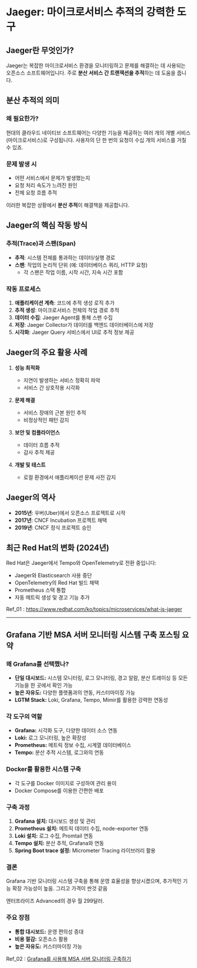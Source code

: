 # Jaeger: 마이크로서비스 추적의 강력한 도구 

## Jaeger란 무엇인가?

Jaeger는 복잡한 마이크로서비스 환경을 모니터링하고 문제를 해결하는 데 사용되는 오픈소스 소프트웨어입니다. 주로 **분산 서비스 간 트랜잭션을 추적**하는 데 도움을 줍니다.

## 분산 추적의 의미

### 왜 필요한가?

현대의 클라우드 네이티브 소프트웨어는 다양한 기능을 제공하는 여러 개의 개별 서비스(마이크로서비스)로 구성됩니다. 사용자의 단 한 번의 요청이 수십 개의 서비스를 거칠 수 있죠.

### 문제 발생 시

- 어떤 서비스에서 문제가 발생했는지
- 요청 처리 속도가 느려진 원인
- 전체 요청 흐름 추적

이러한 복잡한 상황에서 **분산 추적**이 해결책을 제공합니다.

## Jaeger의 핵심 작동 방식

### 추적(Trace)과 스팬(Span)

- **추적**: 시스템 전체를 통과하는 데이터/실행 경로
- **스팬**: 작업의 논리적 단위 (예: 데이터베이스 쿼리, HTTP 요청)
  - 각 스팬은 작업 이름, 시작 시간, 지속 시간 포함

### 작동 프로세스

1. **애플리케이션 계측**: 코드에 추적 생성 로직 추가
2. **추적 생성**: 마이크로서비스 전체의 작업 경로 추적
3. **데이터 수집**: Jaeger Agent를 통해 스팬 수집
4. **저장**: Jaeger Collector가 데이터를 백엔드 데이터베이스에 저장
5. **시각화**: Jaeger Query 서비스에서 UI로 추적 정보 제공

## Jaeger의 주요 활용 사례

1. **성능 최적화**
   - 지연이 발생하는 서비스 정확히 파악
   - 서비스 간 상호작용 시각화

2. **문제 해결**
   - 서비스 장애의 근본 원인 추적
   - 비정상적인 패턴 감지

3. **보안 및 컴플라이언스**
   - 데이터 흐름 추적
   - 감사 추적 제공

4. **개발 및 테스트**
   - 로컬 환경에서 애플리케이션 문제 사전 감지

## Jaeger의 역사

- **2015년**: 우버(Uber)에서 오픈소스 프로젝트로 시작
- **2017년**: CNCF Incubation 프로젝트 채택
- **2019년**: CNCF 정식 프로젝트 승인

## 최근 Red Hat의 변화 (2024년)

Red Hat은 Jaeger에서 Tempo와 OpenTelemetry로 전환 중입니다:

- Jaeger와 Elasticsearch 사용 중단
- OpenTelemetry의 Red Hat 빌드 채택
- Prometheus 스택 통합
- 자동 메트릭 생성 및 경고 기능 추가

Ref_01 : https://www.redhat.com/ko/topics/microservices/what-is-jaeger


---

## Grafana 기반 MSA 서버 모니터링 시스템 구축 포스팅 요약

### 왜 Grafana를 선택했나?
* **단일 대시보드:** 시스템 모니터링, 로그 모니터링, 경고 알람, 분산 트레이싱 등 모든 기능을 한 곳에서 확인 가능
* **높은 자유도:** 다양한 플랫폼과의 연동, 커스터마이징 가능
* **LGTM Stack:** Loki, Grafana, Tempo, Mimir를 활용한 강력한 연동성

### 각 도구의 역할
* **Grafana:** 시각화 도구, 다양한 데이터 소스 연동
* **Loki:** 로그 모니터링, 높은 확장성
* **Prometheus:** 메트릭 정보 수집, 시계열 데이터베이스
* **Tempo:** 분산 추적 시스템, 로그와의 연동

### Docker를 활용한 시스템 구축
* 각 도구를 Docker 이미지로 구성하여 관리 용이
* Docker Compose를 이용한 간편한 배포

### 구축 과정
1. **Grafana 설치:** 대시보드 생성 및 관리
2. **Prometheus 설치:** 메트릭 데이터 수집, node-exporter 연동
3. **Loki 설치:** 로그 수집, Promtail 연동
4. **Tempo 설치:** 분산 추적, Grafana와 연동
5. **Spring Boot trace 설정:** Micrometer Tracing 라이브러리 활용

### 결론
Grafana 기반 모니터링 시스템 구축을 통해 운영 효율성을 향상시켰으며, 추가적인 기능 확장 가능성이 높음. 그리고 가격이 싼것 같음

엔터프라이즈 Advanced의 경우 월 299달러.

### 주요 장점
* **통합 대시보드:** 운영 편의성 증대
* **비용 절감:** 오픈소스 활용
* **높은 자유도:** 커스터마이징 가능




Ref_02 : [Grafana를 사용해 MSA 서버 모니터링 구축하기](https://velog.io/@dudgns0507/Grafana%EB%A5%BC-%EC%82%AC%EC%9A%A9%ED%95%B4-MSA-%EC%84%9C%EB%B2%84-%EB%AA%A8%EB%8B%88%ED%84%B0%EB%A7%81-%EA%B5%AC%EC%B6%95%ED%95%98%EA%B8%B0-Loki-Tempo-Prometheus)

